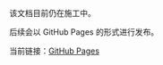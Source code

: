 该文档目前仍在施工中。

后续会以 GitHub Pages 的形式进行发布。

当前链接：[GitHub Pages](https://byjrk.github.io/CommunityToolkit.Mvvm_ZeroToHero/)